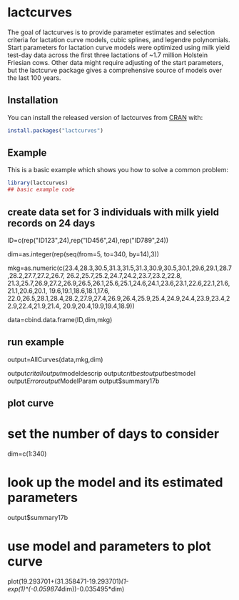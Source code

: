 # lactcurves

<!-- badges: start -->
<!-- badges: end -->

The goal of lactcurves is to provide parameter estimates and selection criteria for
lactation curve models, cubic splines, and legendre polynomials. Start parameters
for lactation curve models were optimized using milk yield test-day data
across the first three lactations of ~1.7 million Holstein Friesian cows. Other data
might require adjusting of the start parameters, but the lactcurve package gives
a comprehensive source of models over the last 100 years.

## Installation

You can install the released version of lactcurves from [CRAN](https://CRAN.R-project.org) with:

``` r
install.packages("lactcurves")
```

## Example

This is a basic example which shows you how to solve a common problem:

``` r
library(lactcurves)
## basic example code
```
## create data set for 3 individuals with milk yield records on 24 days

ID=c(rep("ID123",24),rep("ID456",24),rep("ID789",24))

dim=as.integer(rep(seq(from=5, to=340, by=14),3))

mkg=as.numeric(c(23.4,28.3,30.5,31.3,31.5,31.3,30.9,30.5,30.1,29.6,29.1,28.7,28.2,27.7,27.2,26.7,
26.2,25.7,25.2,24.7,24.2,23.7,23.2,22.8,
21.3,25.7,26.9,27.2,26.9,26.5,26.1,25.6,25.1,24.6,24.1,23.6,23.1,22.6,22.1,21.6,21.1,20.6,20.1,
19.6,19.1,18.6,18.1,17.6,
22.0,26.5,28.1,28.4,28.2,27.9,27.4,26.9,26.4,25.9,25.4,24.9,24.4,23.9,23.4,22.9,22.4,21.9,21.4,
20.9,20.4,19.9,19.4,18.9))

data=cbind.data.frame(ID,dim,mkg)

## run example

output=AllCurves(data,mkg,dim)

output$critall
output$modeldescrip
output$critbest
output$bestmodel
output$Error
output$ModelParam
output$summary17b

## plot curve
# set the number of days to consider
dim=c(1:340)

# look up the model and its estimated parameters
output$summary17b

# use model and parameters to plot curve
plot(19.293701+(31.358471-19.293701)*(1-exp(1)^(-0.059874*dim))-0.035495*dim)
